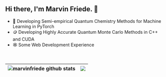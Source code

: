 ## Hi there, I'm Marvin Friede. 👋

- :test_tube: Developing Semi-empirical Quantum Chemistry Methods for Machine Learning in PyTorch
- :coin: Developing Highly Accurate Quantum Monte Carlo Methods in C++ and CUDA
- :spider_web: Some Web Development Experience

<br>

| <img align="center" src="https://github-readme-stats-marvinfriede.vercel.app/api?username=marvinfriede&show_icons=true&hide_border=true&count_private=true&theme=darcula&hide=stars" alt="marvinfriede github stats" /> | <img align="center" src="https://github-readme-stats-marvinfriede.vercel.app/api/top-langs/?username=marvinfriede&layout=compact&hide_border=true&hide=jupyter%20notebook,tex&langs_count=6&count_private=true&theme=darcula" /> |
| ------------- | ------------- |
